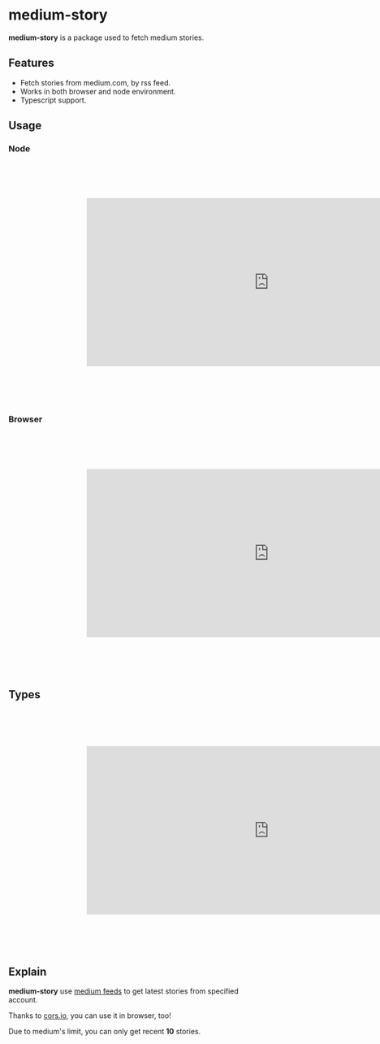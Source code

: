 # medium-story

**medium-story** is a package used to fetch medium stories.

## Features

* Fetch stories from medium.com, by rss feed.
* Works in both browser and node environment.
* Typescript support.

## Usage

### Node

<iframe
  src="https://carbon.now.sh/embed/?bg=rgba(171%2C184%2C195%2C100)&t=seti&wt=none&l=application%2Ftypescript&ds=true&dsyoff=20px&dsblur=68px&wc=true&wa=true&pv=48px&ph=32px&ln=false&fm=Hack&fs=13px&lh=133%25&si=false&code=import%2520getMediumStories%2520from%2520'medium-story'%250A%250Aconst%2520stories%2520%253D%2520await%2520getMediumStories('Your-Medium-Username')&es=2x&wm=false"
  style="transform:scale(0.7); width:1024px; height:473px; border:0; overflow:hidden;"
  sandbox="allow-scripts allow-same-origin">
</iframe>

### Browser

<iframe
  src="https://carbon.now.sh/embed/?bg=rgba(171%2C184%2C195%2C100)&t=seti&wt=none&l=application%2Ftypescript&ds=true&dsyoff=20px&dsblur=68px&wc=true&wa=true&pv=48px&ph=32px&ln=false&fm=Hack&fs=13px&lh=133%25&si=false&code=import%2520getMediumStories%2520from%2520'medium-story'%250A%250Aconst%2520stories%2520%253D%2520await%2520getMediumStories('Your-Medium-Username'%252C%2520%257B%2520cors%253A%2520true%2520%257D)&es=2x&wm=false"
  style="transform:scale(0.7); width:1024px; height:473px; border:0; overflow:hidden;"
  sandbox="allow-scripts allow-same-origin">
</iframe>

## Types

<iframe
  src="https://carbon.now.sh/embed/?bg=rgba(171%2C184%2C195%2C100)&t=seti&wt=none&l=application%2Ftypescript&ds=true&dsyoff=20px&dsblur=68px&wc=true&wa=true&pv=48px&ph=32px&ln=false&fm=Hack&fs=13px&lh=133%25&si=false&code=export%2520interface%2520Story%2520%257B%250A%2520%2520%2520%2520title%253A%2520string%253B%250A%2520%2520%2520%2520link%253A%2520string%253B%250A%2520%2520%2520%2520pubDate%253A%2520Date%253B%250A%2520%2520%2520%2520content%253A%2520string%253B%250A%2520%2520%2520%2520creator%253A%2520string%253B%250A%2520%2520%2520%2520guid%253A%2520string%253B%250A%2520%2520%2520%2520categories%253A%2520string%255B%255D%253B%250A%2520%2520%2520%2520isoDate%253A%2520Date%253B%250A%257D%250Aexport%2520interface%2520StoriesResult%2520%257B%250A%2520%2520%2520%2520items%253A%2520Story%255B%255D%253B%250A%2520%2520%2520%2520feedUrl%253A%2520string%253B%250A%2520%2520%2520%2520image%253A%2520%257B%250A%2520%2520%2520%2520%2520%2520%2520%2520link%253A%2520string%253B%250A%2520%2520%2520%2520%2520%2520%2520%2520url%253A%2520string%253B%250A%2520%2520%2520%2520%2520%2520%2520%2520title%253A%2520string%253B%250A%2520%2520%2520%2520%257D%253B%250A%2520%2520%2520%2520title%253A%2520string%253B%250A%2520%2520%2520%2520description%253A%2520string%253B%250A%2520%2520%2520%2520webMaster%253A%2520string%253B%250A%2520%2520%2520%2520generator%253A%2520string%253B%250A%2520%2520%2520%2520link%253A%2520string%253B%250A%2520%2520%2520%2520lastBuildDate%253A%2520Date%253B%250A%257D%250Adeclare%2520type%2520corsFunc%2520%253D%2520(url%253A%2520string)%2520%253D%253E%2520string%253B%250Aexport%2520interface%2520getStoriesOptions%2520%257B%250A%2520%2520%2520%2520cors%253F%253A%2520boolean%2520%257C%2520corsFunc%253B%250A%2520%2520%2520%2520timeout%253F%253A%2520number%253B%250A%257D%250Aexport%2520default%2520function%2520getStories(username%253A%2520string%252C%2520options%253F%253A%2520getStoriesOptions)%253A%2520Promise%253CStoriesResult%253E%253B%250Aexport%2520%257B%257D%253B&es=2x&wm=false"
  style="transform:scale(0.7); width:1024px; height:473px; border:0; overflow:hidden;"
  sandbox="allow-scripts allow-same-origin">
</iframe>

## Explain

**medium-story** use [medium feeds](https://help.medium.com/hc/en-us/articles/214874118-RSS-feeds) to get latest stories from specified account.

Thanks to [cors.io](https://cors.io/), you can use it in browser, too!

Due to medium's limit, you can only get recent **10** stories.